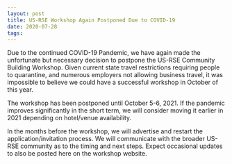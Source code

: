 ```yaml
---
layout: post
title: US-RSE Workshop Again Postponed Due to COVID-19
date: 2020-07-28
tags:
---
```



Due to the continued COVID-19 Pandemic, we have again made the
unfortunate but necessary decision to postpone the US-RSE Community
Building Workshop. Given current state travel restrictions requiring
people to quarantine, and numerous employers not allowing business
travel, it was impossible to believe we could have a successful
workshop in October of this year.

The workshop has been postponed until October 5-6, 2021. If the
pandemic improves significantly in the short term, we will consider
moving it earlier in 2021 depending on hotel/venue availability.

In the months before the workshop, we will advertise and restart the
application/invitation process. We will communicate with the broader
US-RSE community as to the timing and next steps. Expect occasional updates to
also be posted here on the workshop website.


